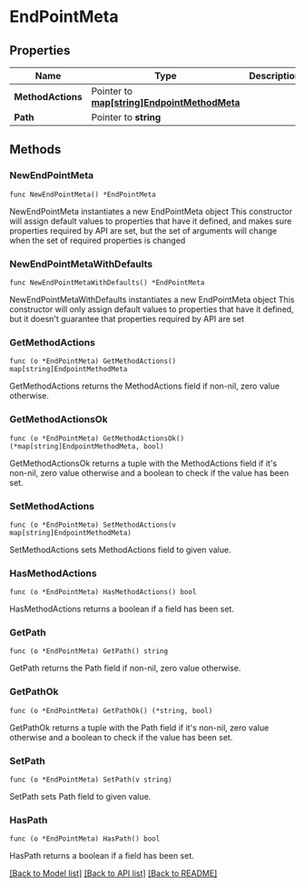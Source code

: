 # EndPointMeta

## Properties

Name | Type | Description | Notes
------------ | ------------- | ------------- | -------------
**MethodActions** | Pointer to [**map[string]EndpointMethodMeta**](EndpointMethodMeta.md) |  | [optional] 
**Path** | Pointer to **string** |  | [optional] 

## Methods

### NewEndPointMeta

`func NewEndPointMeta() *EndPointMeta`

NewEndPointMeta instantiates a new EndPointMeta object
This constructor will assign default values to properties that have it defined,
and makes sure properties required by API are set, but the set of arguments
will change when the set of required properties is changed

### NewEndPointMetaWithDefaults

`func NewEndPointMetaWithDefaults() *EndPointMeta`

NewEndPointMetaWithDefaults instantiates a new EndPointMeta object
This constructor will only assign default values to properties that have it defined,
but it doesn't guarantee that properties required by API are set

### GetMethodActions

`func (o *EndPointMeta) GetMethodActions() map[string]EndpointMethodMeta`

GetMethodActions returns the MethodActions field if non-nil, zero value otherwise.

### GetMethodActionsOk

`func (o *EndPointMeta) GetMethodActionsOk() (*map[string]EndpointMethodMeta, bool)`

GetMethodActionsOk returns a tuple with the MethodActions field if it's non-nil, zero value otherwise
and a boolean to check if the value has been set.

### SetMethodActions

`func (o *EndPointMeta) SetMethodActions(v map[string]EndpointMethodMeta)`

SetMethodActions sets MethodActions field to given value.

### HasMethodActions

`func (o *EndPointMeta) HasMethodActions() bool`

HasMethodActions returns a boolean if a field has been set.

### GetPath

`func (o *EndPointMeta) GetPath() string`

GetPath returns the Path field if non-nil, zero value otherwise.

### GetPathOk

`func (o *EndPointMeta) GetPathOk() (*string, bool)`

GetPathOk returns a tuple with the Path field if it's non-nil, zero value otherwise
and a boolean to check if the value has been set.

### SetPath

`func (o *EndPointMeta) SetPath(v string)`

SetPath sets Path field to given value.

### HasPath

`func (o *EndPointMeta) HasPath() bool`

HasPath returns a boolean if a field has been set.


[[Back to Model list]](../README.md#documentation-for-models) [[Back to API list]](../README.md#documentation-for-api-endpoints) [[Back to README]](../README.md)


